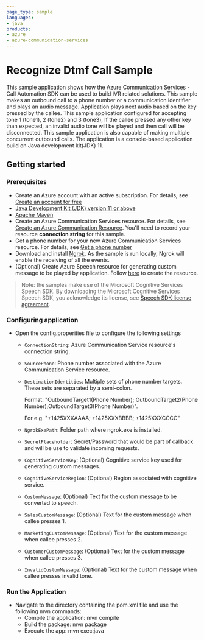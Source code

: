 ```yaml
---
page_type: sample
languages:
- java
products:
- azure
- azure-communication-services
---
```


# Recognize Dtmf Call Sample

This sample application shows how the Azure Communication Services - Call Automation SDK can be used to build IVR related solutions. This sample makes an outbound call to a phone number or a communication identifier and plays an audio message. Application plays next audio based on the key pressed by the callee. This sample application configured for accepting tone 1 (tone1), 2 (tone2) and 3 (tone3), If the callee pressed any other key than expected, an invalid audio tone will be played and then call will be disconnected. This sample application is also capable of making multiple concurrent outbound calls.
The application is a console-based application build on Java development kit(JDK) 11.

## Getting started

### Prerequisites

- Create an Azure account with an active subscription. For details, see [Create an account for free](https://azure.microsoft.com/free/)
- [Java Development Kit (JDK) version 11 or above](https://docs.microsoft.com/azure/developer/java/fundamentals/java-jdk-install)
- [Apache Maven](https://maven.apache.org/download.cgi)
- Create an Azure Communication Services resource. For details, see [Create an Azure Communication Resource](https://docs.microsoft.com/azure/communication-services/quickstarts/create-communication-resource). You'll need to record your resource **connection string** for this sample.
- Get a phone number for your new Azure Communication Services resource. For details, see [Get a phone number](https://docs.microsoft.com/azure/communication-services/quickstarts/telephony-sms/get-phone-number?pivots=platform-azp)
- Download and install [Ngrok](https://www.ngrok.com/download). As the sample is run locally, Ngrok will enable the receiving of all the events.
- (Optional) Create Azure Speech resource for generating custom message to be played by application. Follow [here](https://docs.microsoft.com/azure/cognitive-services/speech-service/overview#try-the-speech-service-for-free) to create the resource.

> Note: the samples make use of the Microsoft Cognitive Services Speech SDK. By downloading the Microsoft Cognitive Services Speech SDK, you acknowledge its license, see [Speech SDK license agreement](https://aka.ms/csspeech/license201809).

### Configuring application

- Open the config.properities file to configure the following settings

	- `ConnectionString`: Azure Communication Service resource's connection string.
	- `SourcePhone`: Phone number associated with the Azure Communication Service resource.
	- `DestinationIdentities`: Multiple sets of phone number targets. These sets are separated by a semi-colon.

    	Format: "OutboundTarget1(Phone Number); OutboundTarget2(Phone Number);OutboundTarget3(Phone Number)".

	  	For e.g. "+1425XXXAAAA; +1425XXXBBBB; +1425XXXCCCC"

	- `NgrokExePath`: Folder path where ngrok.exe is installed.
	- `SecretPlaceholder`: Secret/Password that would be part of callback and will be use to validate incoming requests.
	- `CognitiveServiceKey`: (Optional) Cognitive service key used for generating custom messages.
	- `CognitiveServiceRegion`: (Optional) Region associated with cognitive service.
	- `CustomMessage`: (Optional) Text for the custom message to be converted to speech.
	- `SalesCustomMessage`: (Optional) Text for the custom message when callee presses 1.
	- `MarketingCustomMessage`: (Optional) Text for the custom message when callee presses 2.
	- `CustomerCustomMessage`: (Optional) Text for the custom message when callee presses 3.
	- `InvalidCustomMessage`: (Optional) Text for the custom message when callee presses invalid tone.

### Run the Application

- Navigate to the directory containing the pom.xml file and use the following mvn commands:
	- Compile the application: mvn compile
	- Build the package: mvn package
	- Execute the app: mvn exec:java
